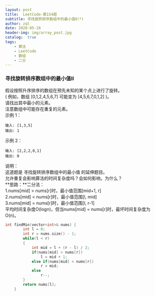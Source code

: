 ```yaml
---
layout: post
title:  LeetCode-第154题
subtitle: 寻找旋转排序数组中的最小值Ⅱ(*)
author: zql
date: 2020-05-18
header-img: img/array_post.jpg
catalog:  true
tags:
    - 算法
    - LeetCode
    - 数组
    - 二分
---
```

### 寻找旋转排序数组中的最小值Ⅱ  
假设按照升序排序的数组在预先未知的某个点上进行了旋转。  
( 例如，数组 [0,1,2,4,5,6,7] 可能变为 [4,5,6,7,0,1,2] )。  
请找出其中最小的元素。  
注意数组中可能存在重复的元素。  
示例 1：  
```
输入: [1,3,5]
输出: 1
```
示例 2：  
```
输入: [2,2,2,0,1]
输出: 0
```
说明：  
这道题是 寻找旋转排序数组中的最小值 的延伸题目。  
允许重复会影响算法的时间复杂度吗？会如何影响，为什么？  
**思路：**二分法：  
1.nums[mid] > nums[r]时，最小值范围[mid+1, r]  
2.nums[mid] < nums[r]时，最小值范围[l, mid]  
3.nums[mid] = nums[r]时，最小值范围[l, r-1]  
平均时间复杂度O(logn)，但当nums[mid] = nums[r]时，最坏时间复杂度为O(n)。  
```c++
int findMin(vector<int>& nums) {
        int l = 0;
        int r = nums.size() - 1;
        while(l < r)
        {
            int mid = l + (r - l) / 2;
            if(nums[mid] > nums[r])
                l = mid + 1;
            else if(nums[mid] < nums[r])
                r = mid;
            else
                r--;
        }
        return nums[l];
    }
```
